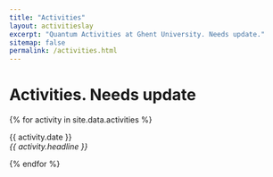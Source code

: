 ```yaml
---
title: "Activities"
layout: activitieslay
excerpt: "Quantum Activities at Ghent University. Needs update."
sitemap: false
permalink: /activities.html
---
```


# Activities. Needs update

{% for activity in site.data.activities %}
<p>{{ activity.date }} <br>
<em>{{ activity.headline }}</em></p>
{% endfor %}



